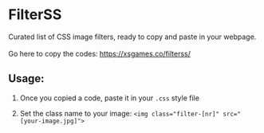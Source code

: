 # FilterSS
Curated list of CSS image filters, ready to copy and paste in your webpage.<br><br>
Go here to copy the codes: https://xsgames.co/filterss/

## Usage:<br>
1. Once you copied a code, paste it in your `.css` style file

2. Set the class name to your image:
`<img class="filter-[nr]" src="[your-image.jpg]">`
